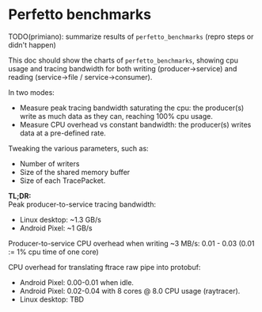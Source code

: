 # Perfetto benchmarks

TODO(primiano): summarize results of `perfetto_benchmarks` (repro steps or
didn't happen)

This doc should show the charts of `perfetto_benchmarks`, showing cpu usage and
tracing bandwidth for both writing (producer->service) and reading
(service->file / service->consumer).

In two modes:
- Measure peak tracing bandwidth saturating the cpu: the producer(s) write as
  much data as they can, reaching 100% cpu usage.
- Measure CPU overhead vs constant bandwidth: the producer(s) writes data at a
  pre-defined rate.

Tweaking the various parameters, such as:
- Number of writers
- Size of the shared memory buffer
- Size of each TracePacket.

**TL;DR:**  
Peak producer-to-service tracing bandwidth:
* Linux desktop: ~1.3 GB/s
* Android Pixel: ~1 GB/s

Producer-to-service CPU overhead when writing ~3 MB/s: 0.01 - 0.03
(0.01 := 1% cpu time of one core)

CPU overhead for translating ftrace raw pipe into protobuf:
* Android Pixel: 0.00-0.01 when idle.
* Android Pixel: 0.02-0.04 with 8 cores @ 8.0 CPU usage (raytracer).
* Linux desktop: TBD
